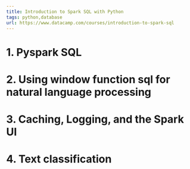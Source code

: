 ```yaml
---
title: Introduction to Spark SQL with Python
tags: python,database
url: https://www.datacamp.com/courses/introduction-to-spark-sql
---
```


# 1. Pyspark SQL

# 2. Using window function sql for natural language processing

# 3. Caching, Logging, and the Spark UI

# 4. Text classification


